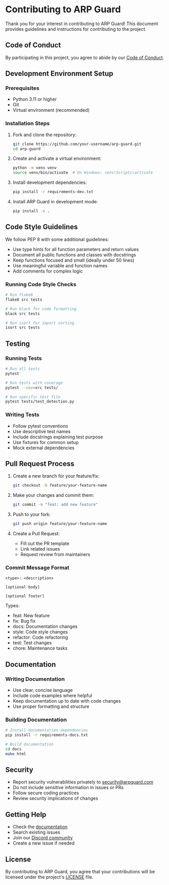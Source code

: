 # Contributing to ARP Guard

Thank you for your interest in contributing to ARP Guard! This document provides guidelines and instructions for contributing to the project.

## Code of Conduct

By participating in this project, you agree to abide by our [Code of Conduct](CODE_OF_CONDUCT.md).

## Development Environment Setup

### Prerequisites
- Python 3.11 or higher
- Git
- Virtual environment (recommended)

### Installation Steps
1. Fork and clone the repository:
   ```bash
   git clone https://github.com/your-username/arp-guard.git
   cd arp-guard
   ```

2. Create and activate a virtual environment:
   ```bash
   python -m venv venv
   source venv/bin/activate  # On Windows: venv\Scripts\activate
   ```

3. Install development dependencies:
   ```bash
   pip install -r requirements-dev.txt
   ```

4. Install ARP Guard in development mode:
   ```bash
   pip install -e .
   ```

## Code Style Guidelines

We follow PEP 8 with some additional guidelines:

- Use type hints for all function parameters and return values
- Document all public functions and classes with docstrings
- Keep functions focused and small (ideally under 50 lines)
- Use meaningful variable and function names
- Add comments for complex logic

### Running Code Style Checks
```bash
# Run flake8
flake8 src tests

# Run black for code formatting
black src tests

# Run isort for import sorting
isort src tests
```

## Testing

### Running Tests
```bash
# Run all tests
pytest

# Run tests with coverage
pytest --cov=src tests/

# Run specific test file
pytest tests/test_detection.py
```

### Writing Tests
- Follow pytest conventions
- Use descriptive test names
- Include docstrings explaining test purpose
- Use fixtures for common setup
- Mock external dependencies

## Pull Request Process

1. Create a new branch for your feature/fix:
   ```bash
   git checkout -b feature/your-feature-name
   ```

2. Make your changes and commit them:
   ```bash
   git commit -m "feat: add new feature"
   ```

3. Push to your fork:
   ```bash
   git push origin feature/your-feature-name
   ```

4. Create a Pull Request:
   - Fill out the PR template
   - Link related issues
   - Request review from maintainers

### Commit Message Format
```
<type>: <description>

[optional body]

[optional footer]
```

Types:
- feat: New feature
- fix: Bug fix
- docs: Documentation changes
- style: Code style changes
- refactor: Code refactoring
- test: Test changes
- chore: Maintenance tasks

## Documentation

### Writing Documentation
- Use clear, concise language
- Include code examples where helpful
- Keep documentation up to date with code changes
- Use proper formatting and structure

### Building Documentation
```bash
# Install documentation dependencies
pip install -r requirements-docs.txt

# Build documentation
cd docs
make html
```

## Security

- Report security vulnerabilities privately to security@arpguard.com
- Do not include sensitive information in issues or PRs
- Follow secure coding practices
- Review security implications of changes

## Getting Help

- Check the [documentation](docs/)
- Search existing issues
- Join our [Discord community](https://discord.gg/arpguard)
- Create a new issue if needed

## License

By contributing to ARP Guard, you agree that your contributions will be licensed under the project's [LICENSE](LICENSE) file. 